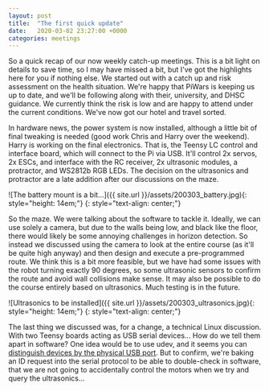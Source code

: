 ```yaml
---
layout: post
title:  "The first quick update"
date:   2020-03-02 23:27:00 +0000
categories: meetings
---
```


So a quick recap of our now weekly catch-up meetings. This is a bit light on details to save time, so I may have missed a bit, but I've got the highlights here for you if nothing else. We started out with a catch up and risk assessment on the health situation. We're happy that PiWars is keeping us up to date, and we'll be following along with their, university, and DHSC guidance. We currently think the risk is low and are happy to attend under the current conditions. We've now got our hotel and travel sorted.

In hardware news, the power system is now installed, although a little bit of final tweaking is needed (good work Chris and Harry over the weekend). Harry is working on the final electronics. That is, the Teensy LC control and interface board, which will connect to the Pi via USB. It'll control 2x servos, 2x ESCs, and interface with the RC receiver, 2x ultrasonic modules, a protractor, and WS2812b RGB LEDs. The decision on the ultrasonics and protractor are a late addition after our discussions on the maze.

![The battery mount is a bit...]({{ site.url }}/assets/200303_battery.jpg){: style="height: 14em;"}
{: style="text-align: center;"}

So the maze. We were talking about the software to tackle it. Ideally, we can use solely a camera, but due to the walls being low, and black like the floor, there would likely be some annoying challenges in horizon detection. So instead we discussed using the camera to look at the entire course (as it'll be quite high anyway) and then design and execute a pre-programmed route. We think this is a bit more feasible, but we have had some issues with the robot turning exactly 90 degrees, so some ultrasonic sensors to confirm the route and avoid wall collisions make sense. It may also be possible to do the course entirely based on ultrasonics. Much testing is in the future.

![Ultrasonics to be installed]({{ site.url }}/assets/200303_ultrasonics.jpg){: style="height: 14em;"}
{: style="text-align: center;"}

The last thing we discussed was, for a change, a technical Linux discussion. With two Teensy boards acting as USB serial devices... How do we tell them apart in software? One idea would be to use udev, and it seems you can [distinguish devices by the physical USB port](https://askubuntu.com/questions/49910/how-to-distinguish-between-identical-usb-to-serial-adapters). But to confirm, we're baking an ID request into the serial protocol to be able to double-check in software, that we are not going to accidentally control the motors when we try and query the ultrasonics...

